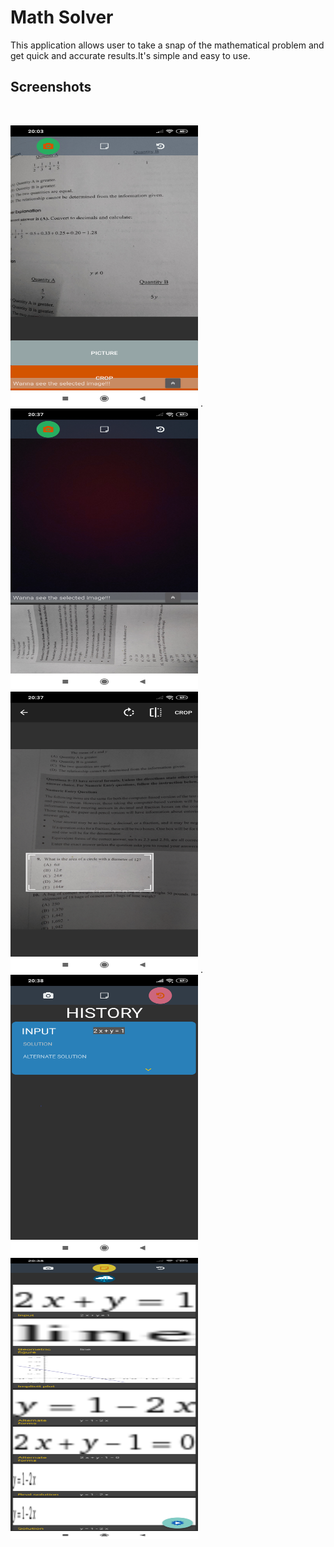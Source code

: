 # Math Solver
This application allows user to take a snap of the mathematical problem and get 
quick and accurate results.It's simple and easy to use.


## Screenshots
<br>

<img src="https://github.com/AkhilDixit1998/PicMatrix-Android/blob/master/picmatrix%20ss/a.png" width="300" height="450"> .
<span width="50px"></span>
<img src="https://github.com/AkhilDixit1998/PicMatrix-Android/blob/master/picmatrix%20ss/b.png" width="300" height="450">
<br>
<img src="https://github.com/AkhilDixit1998/PicMatrix-Android/blob/master/picmatrix%20ss/crop.png" width="300" height="450"> .
<span width="50px"></span>
<img src="https://github.com/AkhilDixit1998/PicMatrix-Android/blob/master/picmatrix%20ss/history.png" width="300" height="450">
<br>
<img src="https://github.com/AkhilDixit1998/PicMatrix-Android/blob/master/picmatrix%20ss/result.png" width="300" height="450">





